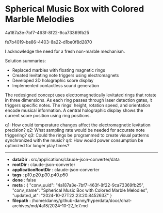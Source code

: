 # Spherical Music Box with Colored Marble Melodies

4a187a3e-7bf7-463f-8f22-9ca73369fb25

fe7b4019-be86-4403-8a22-d1be0f8d2870

 I acknowledge the need for a fresh non-marble mechanism.

Solution summaries:
- Replaced marbles with floating magnetic rings
- Created levitating note triggers using electromagnets
- Developed 3D holographic score display
- Implemented contactless sound generation

The redesigned concept uses electromagnetically levitated rings that rotate in three dimensions. As each ring passes through laser detection gates, it triggers specific notes. The rings' height, rotation speed, and orientation encode musical information. A central holographic display shows the current score position using ring positions.

q1: How could temperature changes affect the electromagnetic levitation precision?
q2: What sampling rate would be needed for accurate note triggering?
q3: Could the rings be programmed to create visual patterns synchronized with the music?
q4: How would power consumption be optimized for longer play times?

---

* **dataDir** : src/applications/claude-json-converter/data
* **rootDir** : claude-json-converter
* **applicationRootDir** : claude-json-converter
* **tags** : p10.p20.p30.p40.p50
* **done** : false
* **meta** : {
  "conv_uuid": "4a187a3e-7bf7-463f-8f22-9ca73369fb25",
  "conv_name": "Spherical Music Box with Colored Marble Melodies",
  "updated_at": "2024-10-27T22:23:20.845263Z"
}
* **filepath** : /home/danny/github-danny/hyperdata/docs/chat-archives/md/4a18/2024-10-27_fe7.md